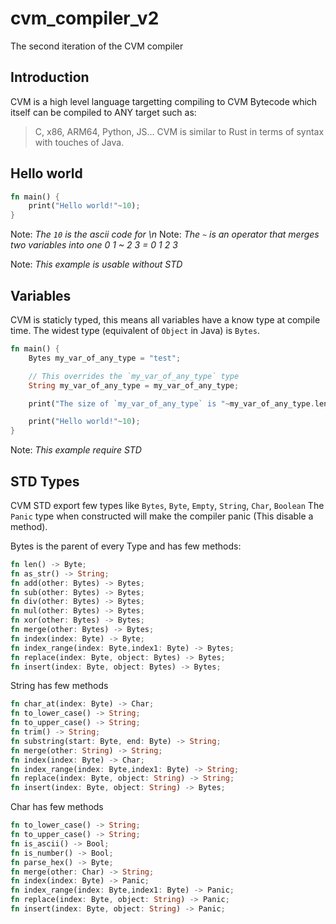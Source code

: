 # cvm_compiler_v2
 The second iteration of the CVM compiler
## Introduction
CVM is a high level language targetting compiling to CVM Bytecode which itself can be compiled to ANY target such as:
 > C, x86, ARM64, Python, JS...
CVM is similar to Rust in terms of syntax with touches of Java.
## Hello world
```rust
fn main() {
    print("Hello world!"~10);
}
```
Note: *The `10` is the ascii code for \n*
Note: *The `~` is an operator that merges two variables into one 0 1 ~ 2 3 = 0 1 2 3*

Note: *This example is usable without STD*
## Variables
CVM is staticly typed, this means all variables have a know type at compile time.
The widest type (equivalent of `Object` in Java) is `Bytes`.
```rust
fn main() {
    Bytes my_var_of_any_type = "test";

    // This overrides the `my_var_of_any_type` type
    String my_var_of_any_type = my_var_of_any_type;

    print("The size of `my_var_of_any_type` is "~my_var_of_any_type.len().as_str()~10);

    print("Hello world!"~10);
}
```
Note: *This example require STD*

## STD Types
CVM STD export few types like `Bytes`, `Byte`, `Empty`, `String`, `Char`, `Boolean`
The `Panic` type when constructed will make the compiler panic (This disable a method).

Bytes is the parent of every Type and has few methods:
```rust 
fn len() -> Byte;
fn as_str() -> String;
fn add(other: Bytes) -> Bytes;
fn sub(other: Bytes) -> Bytes;
fn div(other: Bytes) -> Bytes;
fn mul(other: Bytes) -> Bytes;
fn xor(other: Bytes) -> Bytes;
fn merge(other: Bytes) -> Bytes;
fn index(index: Byte) -> Byte;
fn index_range(index: Byte,index1: Byte) -> Bytes;
fn replace(index: Byte, object: Bytes) -> Bytes;
fn insert(index: Byte, object: Bytes) -> Bytes;
```

String has few methods
```rust
fn char_at(index: Byte) -> Char;
fn to_lower_case() -> String;
fn to_upper_case() -> String;
fn trim() -> String;
fn substring(start: Byte, end: Byte) -> String;
fn merge(other: String) -> String;
fn index(index: Byte) -> Char;
fn index_range(index: Byte,index1: Byte) -> String;
fn replace(index: Byte, object: String) -> String;
fn insert(index: Byte, object: String) -> Bytes;
```

Char has few methods
```rust
fn to_lower_case() -> String;
fn to_upper_case() -> String;
fn is_ascii() -> Bool;
fn is_number() -> Bool;
fn parse_hex() -> Byte;
fn merge(other: Char) -> String;
fn index(index: Byte) -> Panic;
fn index_range(index: Byte,index1: Byte) -> Panic;
fn replace(index: Byte, object: String) -> Panic;
fn insert(index: Byte, object: String) -> Panic;
```

